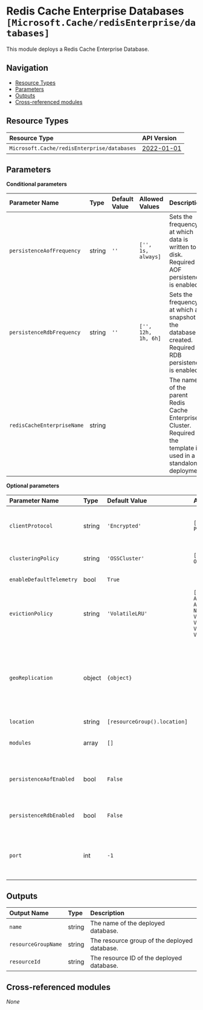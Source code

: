 # Redis Cache Enterprise Databases `[Microsoft.Cache/redisEnterprise/databases]`

This module deploys a Redis Cache Enterprise Database.

## Navigation

- [Resource Types](#Resource-Types)
- [Parameters](#Parameters)
- [Outputs](#Outputs)
- [Cross-referenced modules](#Cross-referenced-modules)

## Resource Types

| Resource Type | API Version |
| :-- | :-- |
| `Microsoft.Cache/redisEnterprise/databases` | [2022-01-01](https://learn.microsoft.com/en-us/azure/templates/Microsoft.Cache/2022-01-01/redisEnterprise/databases) |

## Parameters

**Conditional parameters**

| Parameter Name | Type | Default Value | Allowed Values | Description |
| :-- | :-- | :-- | :-- | :-- |
| `persistenceAofFrequency` | string | `''` | `['', 1s, always]` | Sets the frequency at which data is written to disk. Required if AOF persistence is enabled. |
| `persistenceRdbFrequency` | string | `''` | `['', 12h, 1h, 6h]` | Sets the frequency at which a snapshot of the database is created. Required if RDB persistence is enabled. |
| `redisCacheEnterpriseName` | string |  |  | The name of the parent Redis Cache Enterprise Cluster. Required if the template is used in a standalone deployment. |

**Optional parameters**

| Parameter Name | Type | Default Value | Allowed Values | Description |
| :-- | :-- | :-- | :-- | :-- |
| `clientProtocol` | string | `'Encrypted'` | `[Encrypted, Plaintext]` | Specifies whether redis clients can connect using TLS-encrypted or plaintext redis protocols. Default is TLS-encrypted. |
| `clusteringPolicy` | string | `'OSSCluster'` | `[EnterpriseCluster, OSSCluster]` | Clustering policy - default is OSSCluster. Specified at create time. |
| `enableDefaultTelemetry` | bool | `True` |  | Enable telemetry via a Globally Unique Identifier (GUID). |
| `evictionPolicy` | string | `'VolatileLRU'` | `[AllKeysLFU, AllKeysLRU, AllKeysRandom, NoEviction, VolatileLFU, VolatileLRU, VolatileRandom, VolatileTTL]` | Redis eviction policy - default is VolatileLRU. |
| `geoReplication` | object | `{object}` |  | Optional set of properties to configure geo replication for this database. Geo replication prerequisites must be met. See "https://learn.microsoft.com/en-us/azure/azure-cache-for-redis/cache-how-to-active-geo-replication#active-geo-replication-prerequisites" for more information. |
| `location` | string | `[resourceGroup().location]` |  | Location for all resources. |
| `modules` | array | `[]` |  | Optional set of redis modules to enable in this database - modules can only be added at creation time. |
| `persistenceAofEnabled` | bool | `False` |  | Sets whether AOF is enabled. Required if setting AOF frequency. AOF and RDB persistence cannot be enabled at the same time. |
| `persistenceRdbEnabled` | bool | `False` |  | Sets whether RDB is enabled. RDB and AOF persistence cannot be enabled at the same time. |
| `port` | int | `-1` |  | TCP port of the database endpoint. Specified at create time. Default is (-1) meaning value is not set and defaults to an available port. Current supported port is 10000. |


## Outputs

| Output Name | Type | Description |
| :-- | :-- | :-- |
| `name` | string | The name of the deployed database. |
| `resourceGroupName` | string | The resource group of the deployed database. |
| `resourceId` | string | The resource ID of the deployed database. |

## Cross-referenced modules

_None_
